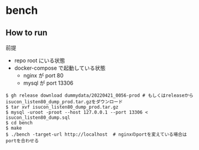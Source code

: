 # bench

## How to run

前提

- repo root にいる状態
- docker-compose で起動している状態
  - nginx が port 80
  - mysql が port 13306

```console
$ gh release download dummydata/20220421_0056-prod # もしくはreleaseからisucon_listen80_dump_prod.tar.gzをダウンロード
$ tar xvf isucon_listen80_dump_prod.tar.gz
$ mysql -uroot -proot --host 127.0.0.1 --port 13306 < isucon_listen80_dump.sql
$ cd bench
$ make
$ ./bench -target-url http://localhost  # nginxのportを変えている場合はportを合わせる
```
